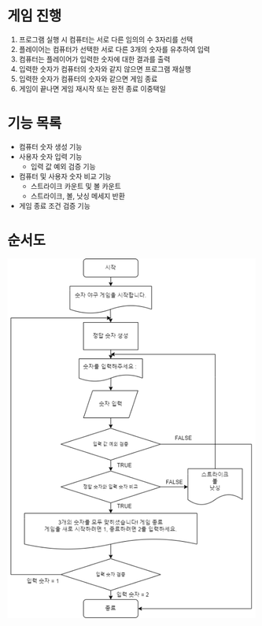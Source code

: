 # 게임 진행

1. 프로그램 실행 시 컴퓨터는 서로 다른 임의의 수 3자리를 선택
2. 플레이어는 컴퓨터가 선택한 서로 다른 3개의 숫자를 유추하여 입력
3. 컴퓨터는 플레이어가 입력한 숫자에 대한 결과를 출력
4. 입력한 숫자가 컴퓨터의 숫자와 같지 않으면 프로그램 재실행
5. 입력한 숫자가 컴퓨터의 숫자와 같으면 게임 종료
6. 게임이 끝나면 게임 재시작 또는 완전 종료 이중택일

# 기능 목록
- 컴퓨터 숫자 생성 기능
- 사용자 숫자 입력 기능
    - 입력 값 예외 검증 기능
- 컴퓨터 및 사용자 숫자 비교 기능
    - 스트라이크 카운트 및 볼 카운트
    - 스트라이크, 볼, 낫싱 메세지 반환
- 게임 종료 조건 검증 기능

# 순서도
<img src="./baseball.png">



